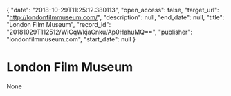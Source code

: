{
  "date": "2018-10-29T11:25:12.380113", 
  "open_access": false, 
  "target_url": "http://londonfilmmuseum.com/", 
  "description": null, 
  "end_date": null, 
  "title": "London Film Museum", 
  "record_id": "20181029T112512/WiCqWkjaCnku/Ap0HahuMQ==", 
  "publisher": "londonfilmmuseum.com", 
  "start_date": null
}

# London Film Museum

None